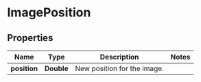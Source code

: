 
# ImagePosition

## Properties
Name | Type | Description | Notes
------------ | ------------- | ------------- | -------------
**position** | **Double** | New position for the image. | 



